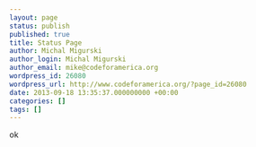 ```yaml
---
layout: page
status: publish
published: true
title: Status Page
author: Michal Migurski
author_login: Michal Migurski
author_email: mike@codeforamerica.org
wordpress_id: 26080
wordpress_url: http://www.codeforamerica.org/?page_id=26080
date: 2013-09-18 13:35:37.000000000 +00:00
categories: []
tags: []
---
```

ok
